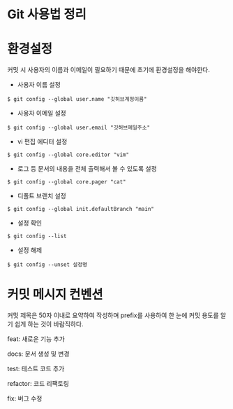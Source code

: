 # Git 사용법 정리


# 환경설정

커밋 시 사용자의 이름과 이메일이 필요하기 때문에 초기에 환경설정을 해야한다.

* 사용자 이름 설정

```
$ git config --global user.name "깃허브계정이름"
```
* 사용자 이메일 설정

```
$ git config --global user.email "깃허브메일주소"
```
  
* vi 편집 에디터 설정

```
$ git config --global core.editor "vim"
```

* 로그 등 문서의 내용을 전체 출력해서 볼 수 있도록 설정

```
$ git config --global core.pager "cat"
```

* 디폴트 브랜치 설정

```
$ git config --global init.defaultBranch "main"
```

* 설정 확인

```
$ git config --list
```

* 설정 해제

```
$ git config --unset 설정명
```

# 커밋 메시지 컨벤션

커밋 제목은 50자 이내로 요약하여 작성하며 prefix를 사용하여 한 눈에 커밋 용도를 알기 쉽게 하는 것이 바람직하다.

feat: 새로운 기능 추가

docs: 문서 생성 및 변경

test: 테스트 코드 추가

refactor: 코드 리팩토링

fix: 버그 수정

